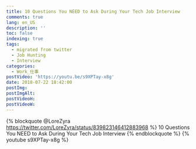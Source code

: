 ```yaml
---
title: 10 Questions You NEED to Ask During Your Tech Job Interview
comments: true
lang: en_US
description: ''
toc: false
indexing: true
tags:
  - migrated from twitter
  - Job Hunting
  - Interview
categories:
  - Work_仕事
postVideo: 'https://youtu.be/s9XPTay-x8g'
date: 2018-07-22 18:42:00
postImg:
postImgAlt:
postVideoH:
postVideoW:
---
```

{% blockquote @LoreZyra https://twitter.com/LoreZyra/status/839823146412883968 %}
10 Questions You NEED to Ask During Your Tech Job Interview
{% endblockquote %}
{% youtube s9XPTay-x8g %}
